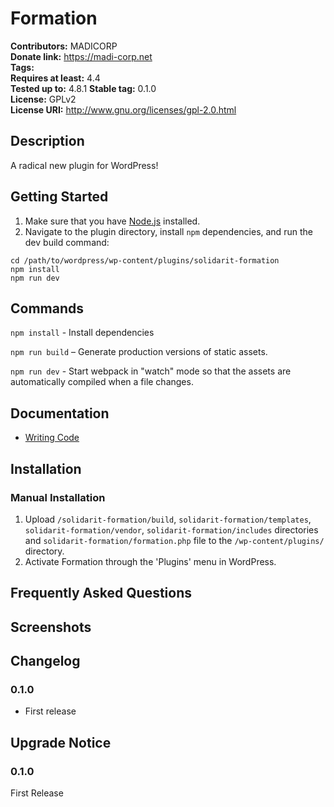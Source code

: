# Formation #
**Contributors:**      MADICORP  
**Donate link:**       https://madi-corp.net  
**Tags:**  
**Requires at least:** 4.4  
**Tested up to:**      4.8.1 
**Stable tag:**        0.1.0  
**License:**           GPLv2  
**License URI:**       http://www.gnu.org/licenses/gpl-2.0.html  

## Description ##

A radical new plugin for WordPress!

## Getting Started

1. Make sure that you have [Node.js](https://nodejs.org/en/) installed.
2. Navigate to the plugin directory, install `npm` dependencies, and run the dev build command:

```
cd /path/to/wordpress/wp-content/plugins/solidarit-formation
npm install
npm run dev
```

## Commands

`npm install` - Install dependencies

`npm run build` – Generate production versions of static assets.

`npm run dev` - Start webpack in "watch" mode so that the assets are automatically compiled when a file changes.

## Documentation

* [Writing Code](./docs/writing-code.md)



## Installation ##

### Manual Installation ###

1. Upload  `/solidarit-formation/build`, `solidarit-formation/templates`, `solidarit-formation/vendor`, `solidarit-formation/includes` directories and `solidarit-formation/formation.php` file to the `/wp-content/plugins/` directory.
2. Activate Formation through the 'Plugins' menu in WordPress.

## Frequently Asked Questions ##


## Screenshots ##


## Changelog ##

### 0.1.0 ###
* First release

## Upgrade Notice ##

### 0.1.0 ###
First Release
